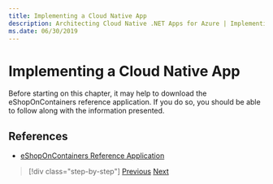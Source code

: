 ```yaml
---
title: Implementing a Cloud Native App
description: Architecting Cloud Native .NET Apps for Azure | Implementing a Cloud Native App
ms.date: 06/30/2019
---
```

# Implementing a Cloud Native App

Before starting on this chapter, it may help to download the eShopOnContainers reference application. If you do so, you should be able to follow along with the information presented.

## References

- [eShopOnContainers Reference Application](https://github.com/dotnet-architecture/eShopOnContainers)

>[!div class="step-by-step"]
>[Previous](other-deployment-options.md)
>[Next](introducing-eshoponcontainers-reference-app.md)
